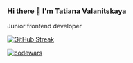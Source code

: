 ### Hi there 👋 I'm Tatiana Valanitskaya
Junior frontend developer 


[![GitHub Streak](http://github-readme-streak-stats.herokuapp.com?user=TiaanaV&theme=calm&hide_border=true&date_format=j%20M%5B%20Y%5D)](https://git.io/streak-stats)

 [![codewars](https://www.codewars.com/users/TiaanaV/badges/small)]([https://www.codewars.com/users/TiaanaV)

<!--
**TiaanaV/TiaanaV** is a ✨ _special_ ✨ repository because its `README.md` (this file) appears on your GitHub profile.

Here are some ideas to get you started:

- 🔭 I’m currently working on ...
- 🌱 I’m currently learning ...
- 👯 I’m looking to collaborate on ...
- 🤔 I’m looking for help with ...
- 💬 Ask me about ...
- 📫 How to reach me: ...
- 😄 Pronouns: ...
- ⚡ Fun fact: ...
-->
